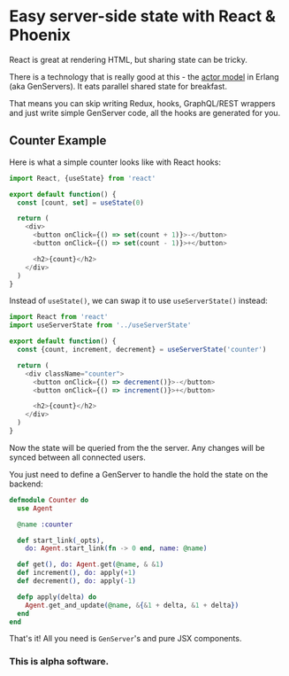 # Easy server-side state with React & Phoenix

React is great at rendering HTML, but sharing state can be tricky.

There is a technology that is really good at this - the [actor model](https://en.wikipedia.org/wiki/Actor_model) in Erlang (aka GenServers). It eats parallel shared state for breakfast.

That means you can skip writing Redux, hooks, GraphQL/REST wrappers and just write simple GenServer code, all the hooks are generated for you.

## Counter Example

Here is what a simple counter looks like with React hooks:

```js
import React, {useState} from 'react'

export default function() {
  const [count, set] = useState(0)

  return (
    <div>
      <button onClick={() => set(count + 1)}>-</button>
      <button onClick={() => set(count - 1)}>+</button>

      <h2>{count}</h2>
    </div>
  )
}
```

Instead of `useState()`, we can swap it to use `useServerState()` instead: 

```js
import React from 'react'
import useServerState from '../useServerState'

export default function() {
  const {count, increment, decrement} = useServerState('counter')

  return (
    <div className="counter">
      <button onClick={() => decrement()}>-</button>
      <button onClick={() => increment()}>+</button>

      <h2>{count}</h2>
    </div>
  )
}
```

Now the state will be queried from the the server. Any changes will be synced between all connected users.

You just need to define a GenServer to handle the hold the state on the backend:

```elixir
defmodule Counter do
  use Agent

  @name :counter

  def start_link(_opts),
    do: Agent.start_link(fn -> 0 end, name: @name)

  def get(), do: Agent.get(@name, & &1)
  def increment(), do: apply(+1)
  def decrement(), do: apply(-1)

  defp apply(delta) do
    Agent.get_and_update(@name, &{&1 + delta, &1 + delta})
  end
end
```

That's it! All you need is `GenServer`'s and pure JSX components.

### This is alpha software.
